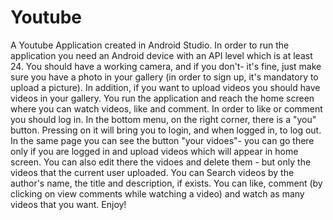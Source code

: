 # Youtube
A Youtube Application created in Android Studio. 
In order to run the application you need an Android device with an API level which is at least 24. 
You should have a working camera, and if you don't- it's fine, just make sure you have a photo in your gallery (in order to sign up, it's mandatory to upload a picture). 
In addition, if you want to upload videos you should have videos in your gallery. 
You run the application and reach the home screen where you can watch videos, like and comment. 
In order to like or comment you should log in. 
In the bottom menu, on the right corner, there is a "you" button. 
Pressing on it will bring you to login, and when logged in, to log out. 
In the same page you can see the button "your vidoes"- you can go there only if you are logged in and upload videos which will appear in home screen. 
You can also edit there the vidoes and delete them - but only the videos that the current user uploaded. 
You can Search videos by the author's name, the title and description, if exists. 
You can like, comment (by clicking on view comments while watching a video) and watch as many videos that you want. 
Enjoy! 
